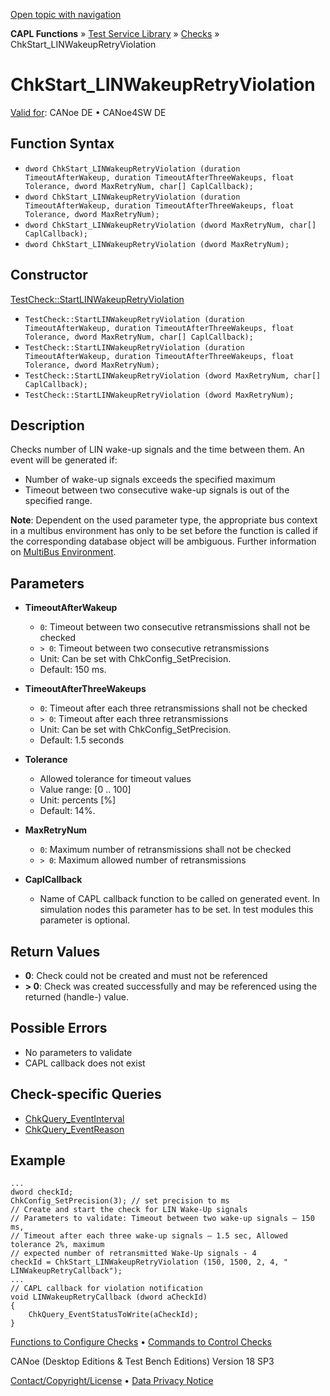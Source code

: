[Open topic with navigation](../../../../../CANoeDEFamily.htm#Topics/CAPLFunctions/Test/Functions/CAPLfunctionChkStartLinWakeupRetryViolation.md)

**CAPL Functions** » [Test Service Library](../CAPLfunctionsTSLOverview.md) » [Checks](../CAPLfunctionsTSLCheckOverview.md) » ChkStart_LINWakeupRetryViolation

# ChkStart_LINWakeupRetryViolation

[Valid for](../../../Shared/FeatureAvailability.md): CANoe DE • CANoe4SW DE

## Function Syntax

- `dword ChkStart_LINWakeupRetryViolation (duration TimeoutAfterWakeup, duration TimeoutAfterThreeWakeups, float Tolerance, dword MaxRetryNum, char[] CaplCallback);`
- `dword ChkStart_LINWakeupRetryViolation (duration TimeoutAfterWakeup, duration TimeoutAfterThreeWakeups, float Tolerance, dword MaxRetryNum);`
- `dword ChkStart_LINWakeupRetryViolation (dword MaxRetryNum, char[] CaplCallback);`
- `dword ChkStart_LINWakeupRetryViolation (dword MaxRetryNum);`

## Constructor

[TestCheck::StartLINWakeupRetryViolation](../../../Shared/CAPL/General/ClassesAndObjects.md)

- `TestCheck::StartLINWakeupRetryViolation (duration TimeoutAfterWakeup, duration TimeoutAfterThreeWakeups, float Tolerance, dword MaxRetryNum, char[] CaplCallback);`
- `TestCheck::StartLINWakeupRetryViolation (duration TimeoutAfterWakeup, duration TimeoutAfterThreeWakeups, float Tolerance, dword MaxRetryNum);`
- `TestCheck::StartLINWakeupRetryViolation (dword MaxRetryNum, char[] CaplCallback);`
- `TestCheck::StartLINWakeupRetryViolation (dword MaxRetryNum);`

## Description

Checks number of LIN wake-up signals and the time between them. An event will be generated if:

- Number of wake-up signals exceeds the specified maximum
- Timeout between two consecutive wake-up signals is out of the specified range.

**Note**: Dependent on the used parameter type, the appropriate bus context in a multibus environment has only to be set before the function is called if the corresponding database object will be ambiguous. Further information on [MultiBus Environment](../../../Shared/CAPL/General/TestMultiBusEnvironment.md).

## Parameters

- **TimeoutAfterWakeup**
  - `0`: Timeout between two consecutive retransmissions shall not be checked
  - `> 0`: Timeout between two consecutive retransmissions
  - Unit: Can be set with ChkConfig_SetPrecision.
  - Default: 150 ms.

- **TimeoutAfterThreeWakeups**
  - `0`: Timeout after each three retransmissions shall not be checked
  - `> 0`: Timeout after each three retransmissions
  - Unit: Can be set with ChkConfig_SetPrecision.
  - Default: 1.5 seconds

- **Tolerance**
  - Allowed tolerance for timeout values
  - Value range: [0 .. 100]
  - Unit: percents [%]
  - Default: 14%.

- **MaxRetryNum**
  - `0`: Maximum number of retransmissions shall not be checked
  - `> 0`: Maximum allowed number of retransmissions

- **CaplCallback**
  - Name of CAPL callback function to be called on generated event. In simulation nodes this parameter has to be set. In test modules this parameter is optional.

## Return Values

- **0**: Check could not be created and must not be referenced
- **> 0**: Check was created successfully and may be referenced using the returned (handle-) value.

## Possible Errors

- No parameters to validate
- CAPL callback does not exist

## Check-specific Queries

- [ChkQuery_EventInterval](CAPLfunctionChkQueryEventInterval.md)
- [ChkQuery_EventReason](CAPLfunctionChkQueryEventReason.md)

## Example

```plaintext
...
dword checkId;
ChkConfig_SetPrecision(3); // set precision to ms
// Create and start the check for LIN Wake-Up signals
// Parameters to validate: Timeout between two wake-up signals – 150 ms,
// Timeout after each three wake-up signals – 1.5 sec, Allowed tolerance 2%, maximum 
// expected number of retransmitted Wake-Up signals - 4
checkId = ChkStart_LINWakeupRetryViolation (150, 1500, 2, 4, " LINWakeupRetryCallback"); 
...
// CAPL callback for violation notification
void LINWakeupRetryCallback (dword aCheckId)
{
    ChkQuery_EventStatusToWrite(aCheckId);
}
```

[Functions to Configure Checks](../CAPLfunctionsTSLConfigurationFunctions.md) • [Commands to Control Checks](../CAPLfunctionsTSLCheckControlCommands.md)

CANoe (Desktop Editions & Test Bench Editions) Version 18 SP3

[Contact/Copyright/License](../../../Shared/ContactCopyrightLicense.md) • [Data Privacy Notice](https://www.vector.com/int/en/company/get-info/privacy-policy/)
